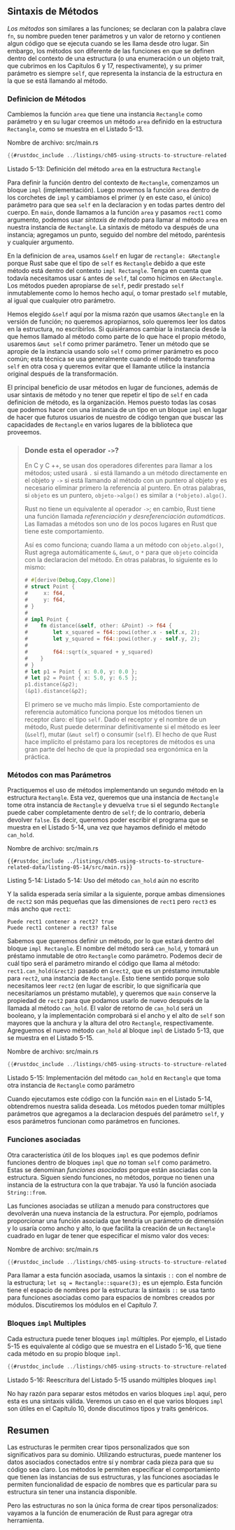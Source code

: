 ## Sintaxis de Métodos

*Los métodos* son similares a las funciones; se declaran con la palabra clave `fn`, 
su nombre pueden tener parámetros y un valor de retorno y contienen algun
código que se ejecuta cuando se les llama desde otro lugar. Sin embargo, los métodos son
diferente de las funciones en que se definen dentro del contexto de una estructura
(o una enumeración o un objeto trait, que cubrimos en los Capítulos 6 y 17,
respectivamente), y su primer parámetro es siempre `self`, que representa la
instancia de la estructura en la que se está llamando al método.

### Definicion de Métodos

Cambiemos la función `area` que tiene una instancia `Rectangle` como parámetro
y en su lugar creemos un método `area` definido en la estructura `Rectangle`, como se muestra
en el Listado 5-13.

<span class="filename">Nombre de archivo: src/main.rs</span>

```rust
{{#rustdoc_include ../listings/ch05-using-structs-to-structure-related-data/listing-05-13/src/main.rs}}
```

<span class="caption">Listado 5-13: Definición del método `area` en la
estructura `Rectangle`</span>

Para definir la función dentro del contexto de `Rectangle`, comenzamos un bloque `impl`
(implementación). Luego movemos la función `area` dentro de los corchetes de `impl`
 y cambiamos el primer (y en este caso, el único) parámetro para que sea
`self` en la declaracion y en todas partes dentro del cuerpo. En `main`, donde
llamamos a la función `area` y pasamos `rect1` como argumento, podemos
usar *sintaxis de método* para llamar al método `area` en nuestra instancia de `Rectangle`.
La sintaxis de método va después de una instancia; agregamos un punto, seguido del nombre del método,
paréntesis y cualquier argumento.

En la definicion de `area`, usamos `&self` en lugar de `rectangle: &Rectangle`
porque Rust sabe que el tipo de `self` es `Rectangle` debido a que este método está
dentro del contexto `impl Rectangle`. Tenga en cuenta que todavía necesitamos usar `&`
antes de `self`, tal como hicimos en `&Rectangle`. Los métodos pueden apropiarse de
`self`, pedir prestado `self` inmutablemente como lo hemos hecho aquí, o tomar prestado `self` mutable,
al igual que cualquier otro parámetro.

Hemos elegido `&self` aquí por la misma razón que usamos `&Rectangle` en la
versión de función; no queremos apropiarnos, solo queremos leer los
datos en la estructura, no escribirlos. Si quisiéramos cambiar la instancia desde la que
hemos llamado al método como parte de lo que hace el propio método, usaremos `&mut self`
como primer parámetro. Tener un método que se apropie de la
instancia usando solo `self` como primer parámetro es poco común; esta técnica se usa
generalmente cuando el método transforma `self` en otra cosa y queremos
evitar que el llamante utilice la instancia original después de la transformación.

El principal beneficio de usar métodos en lugar de funciones, además de usar
sintaxis de método y no tener que repetir el tipo de `self` en cada definicion de método,
es la organización. Hemos puesto todas las cosas que podemos hacer con una
instancia de un tipo en un bloque `impl` en lugar de hacer que futuros usuarios de nuestro
de código tengan que buscar las capacidades de `Rectangle` en varios lugares de la biblioteca que
proveemos.

> ### Donde esta el operador `->`?
>
> En C y C ++, se usan dos operadores diferentes para llamar a los métodos; usted usará
> `.` si está llamando a un método directamente en el objeto y `->` si está
> llamando al método con un puntero al objeto y es necesario eliminar primero la referencia al
> puntero. En otras palabras, si `objeto` es un puntero,
> `objeto->algo()` es similar a `(*objeto).algo()`.
>
> Rust no tiene un equivalente al operador `->`; en cambio, Rust tiene una
> función llamada *referenciación y desreferenciación automáticas*. Las llamadas a métodos son
> uno de los pocos lugares en Rust que tiene este comportamiento.
>
> Así es como funciona; cuando llama a un método con `objeto.algo()`, Rust
> agrega automáticamente `&`, `&mut`, o `*` para que `objeto` coincida con la declaracion del
> método. En otras palabras, lo siguiente es lo mismo:
>
> <!-- CAN'T EXTRACT SEE BUG https://github.com/rust-lang/mdBook/issues/1127 -->
> ```rust
> # #[derive(Debug,Copy,Clone)]
> # struct Point {
> #     x: f64,
> #     y: f64,
> # }
> #
> # impl Point {
> #    fn distance(&self, other: &Point) -> f64 {
> #        let x_squared = f64::powi(other.x - self.x, 2);
> #        let y_squared = f64::powi(other.y - self.y, 2);
> #
> #        f64::sqrt(x_squared + y_squared)
> #    }
> # }
> # let p1 = Point { x: 0.0, y: 0.0 };
> # let p2 = Point { x: 5.0, y: 6.5 };
> p1.distance(&p2);
> (&p1).distance(&p2);
> ```
>
> El primero se ve mucho más limpio. Este comportamiento de referencia automático funciona
> porque los métodos tienen un receptor claro: el tipo `self`. Dado el receptor
> y el nombre de un método, Rust puede determinar definitivamente si el método es
> leer (`&self`), mutar (`&mut self`) o consumir (`self`). El hecho de
> que Rust hace implícito el préstamo para los receptores de métodos es una gran parte del
> hecho de que la propiedad sea ergonómica en la práctica.

### Métodos con mas Parámetros

Practiquemos el uso de métodos implementando un segundo método en la
estructura `Rectangle`. Esta vez, queremos que una instancia de `Rectangle` tome otra instancia
de `Rectangle` y devuelva `true` si el segundo `Rectangle` puede caber completamente
dentro de `self`; de lo contrario, debería devolver `false`. Es decir, queremos poder
escribir el programa que se muestra en el Listado 5-14, una vez que hayamos definido el 
método `can_hold`.


<span class="filename">Nombre de archivo: src/main.rs</span>

```rust,ignore
{{#rustdoc_include ../listings/ch05-using-structs-to-structure-related-data/listing-05-14/src/main.rs}}
```

<span class="caption">Listing 5-14: Listado 5-14: Uso del método `can_hold` aún no escrito</span>

Y la salida esperada sería similar a la siguiente, porque ambas dimensiones
de `rect2` son más pequeñas que las dimensiones de `rect1` pero `rect3` es más ancho que
`rect1`:

```text
Puede rect1 contener a rect2? true
Puede rect1 contener a rect3? false
```
Sabemos que queremos definir un método, por lo que estará dentro del bloque `impl Rectangle`.
El nombre del método será `can_hold`, y tomará un préstamo inmutable
de otro `Rectangle` como parámetro. Podemos decir de cuál tipo será el
parámetro mirando el código que llama al método:
`rect1.can_hold(&rect2)` pasado en `&rect2`, que es un préstamo inmutable para
`rect2`, una instancia de `Rectangle`. Esto tiene sentido porque solo necesitamos
leer `rect2` (en lugar de escribir, lo que significaría que necesitaríamos un préstamo mutable),
y queremos que `main` conserve la propiedad de `rect2` para que podamos usarlo de nuevo después
de la llamada al método `can_hold`. El valor de retorno de `can_hold` será un
booleano, y la implementación comprobará si el ancho y el alto de
`self` son mayores que la anchura y la altura del otro `Rectangle`,
respectivamente. Agreguemos el nuevo método `can_hold` al bloque `impl` de
Listado 5-13, que se muestra en el Listado 5-15.

<span class="filename">Nombre de archivo: src/main.rs</span>

```rust
{{#rustdoc_include ../listings/ch05-using-structs-to-structure-related-data/listing-05-15/src/main.rs:here}}
```

<span class="caption">Listado 5-15: Implementación del método `can_hold` en
`Rectangle` que toma otra instancia de `Rectangle` como parámetro </span>

Cuando ejecutamos este código con la función `main` en el Listado 5-14, obtendremos nuestra
salida deseada. Los métodos pueden tomar múltiples parámetros que agregamos a la
declaracion después del parámetro `self`, y esos parámetros funcionan como
parámetros en funciones.

### Funciones asociadas

Otra característica útil de los bloques `impl` es que podemos definir
funciones dentro de bloques `impl` que *no* toman `self` como parámetro. Estas
se denominan *funciones asociadas* porque están asociadas con la estructura.
Siguen siendo funciones, no métodos, porque no tienen una instancia de
la estructura con la que trabajar. Ya usó la función asociada `String::from`.

Las funciones asociadas se utilizan a menudo para constructores que devolverán una nueva
instancia de la estructura. Por ejemplo, podríamos proporcionar una función asociada
que tendría un parámetro de dimensión y lo usaría como ancho y alto,
lo que facilita la creación de un `Rectangle` cuadrado en lugar de tener que
especificar el mismo valor dos veces:

<span class="filename">Nombre de archivo: src/main.rs</span>

```rust
{{#rustdoc_include ../listings/ch05-using-structs-to-structure-related-data/no-listing-03-associated-functions/src/main.rs:here}}
```

Para llamar a esta función asociada, usamos la sintaxis `::` con el nombre de la estructura;
`let sq = Rectangle::square(3);` es un ejemplo. Esta función tiene el espacio de nombres por
la estructura: la sintaxis `::` se usa tanto para funciones asociadas como para
espacios de nombres creados por módulos. Discutiremos los módulos en el Capítulo 7.

### Bloques `impl` Multiples

Cada estructura puede tener bloques `impl` múltiples. Por ejemplo, el Listado
5-15 es equivalente al código que se muestra en el Listado 5-16, que tiene cada método
en su propio bloque `impl`.

```rust
{{#rustdoc_include ../listings/ch05-using-structs-to-structure-related-data/listing-05-16/src/main.rs:here}}
```

<span class="caption">Listado 5-16: Reescritura del Listado 5-15 usando múltiples bloques `impl`</span>

No hay razón para separar estos métodos en varios bloques `impl` aquí,
pero esta es una sintaxis válida. Veremos un caso en el que varios bloques `impl` son
útiles en el Capítulo 10, donde discutimos tipos y traits genéricos.

## Resumen

Las estructuras le permiten crear tipos personalizados que son significativos para su dominio.
Utilizando estructuras, puede mantener los datos asociados conectados entre sí
y nombrar cada pieza para que su código sea claro. Los métodos le permiten especificar el
comportamiento que tienen las instancias de sus estructuras, y las funciones asociadas le permiten
funcionalidad de espacio de nombres que es particular para su estructura sin tener una
instancia disponible.

Pero las estructuras no son la única forma de crear tipos personalizados: vayamos a
la función de enumeración de Rust para agregar otra herramienta.
